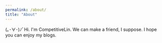 ```yaml
---
permalink: /about/
title: "About"
---
```


(｡･∀･)ﾉﾞHi. I'm CompetitiveLin. We can make a friend, I suppose. I hope you can enjoy my blogs.
